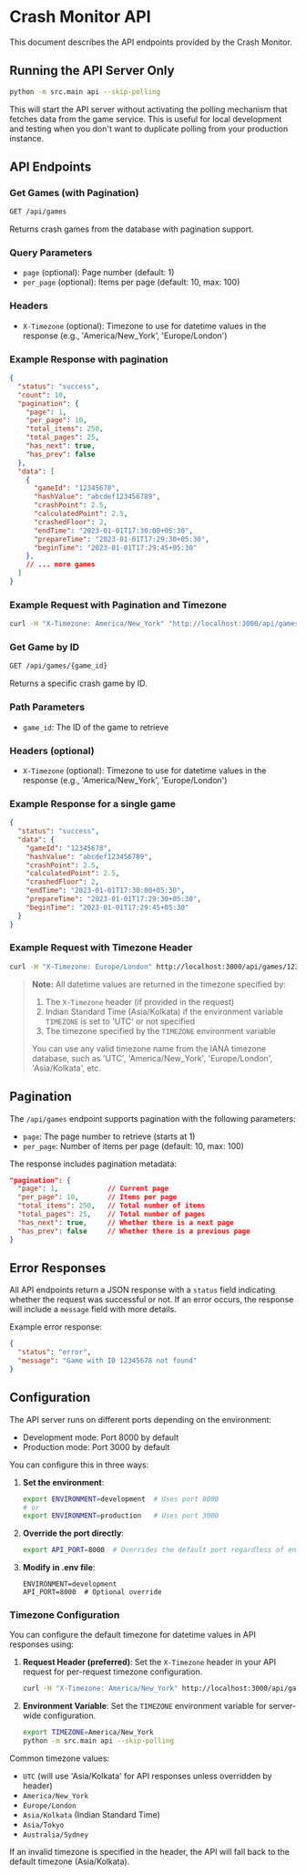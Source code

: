 # Crash Monitor API

This document describes the API endpoints provided by the Crash Monitor.

## Running the API Server Only

```bash
python -m src.main api --skip-polling
```

This will start the API server without activating the polling mechanism that fetches data from the game service. This is useful for local development and testing when you don't want to duplicate polling from your production instance.

## API Endpoints

### Get Games (with Pagination)

```bash
GET /api/games
```

Returns crash games from the database with pagination support.

### **Query Parameters**

- `page` (optional): Page number (default: 1)
- `per_page` (optional): Items per page (default: 10, max: 100)

### **Headers**

- `X-Timezone` (optional): Timezone to use for datetime values in the response (e.g., 'America/New_York', 'Europe/London')

### **Example Response** with pagination

```json
{
  "status": "success",
  "count": 10,
  "pagination": {
    "page": 1,
    "per_page": 10,
    "total_items": 250,
    "total_pages": 25,
    "has_next": true,
    "has_prev": false
  },
  "data": [
    {
      "gameId": "12345678",
      "hashValue": "abcdef123456789",
      "crashPoint": 2.5,
      "calculatedPoint": 2.5,
      "crashedFloor": 2,
      "endTime": "2023-01-01T17:30:00+05:30",
      "prepareTime": "2023-01-01T17:29:30+05:30",
      "beginTime": "2023-01-01T17:29:45+05:30"
    },
    // ... more games
  ]
}
```

### **Example Request with Pagination and Timezone**

```bash
curl -H "X-Timezone: America/New_York" "http://localhost:3000/api/games?page=2&per_page=20"
```

### Get Game by ID

```bash
GET /api/games/{game_id}
```

Returns a specific crash game by ID.

### **Path Parameters**

- `game_id`: The ID of the game to retrieve

### **Headers** (optional)

- `X-Timezone` (optional): Timezone to use for datetime values in the response (e.g., 'America/New_York', 'Europe/London')

### **Example Response** for a single game

```json
{
  "status": "success",
  "data": {
    "gameId": "12345678",
    "hashValue": "abcdef123456789",
    "crashPoint": 2.5,
    "calculatedPoint": 2.5,
    "crashedFloor": 2,
    "endTime": "2023-01-01T17:30:00+05:30",
    "prepareTime": "2023-01-01T17:29:30+05:30",
    "beginTime": "2023-01-01T17:29:45+05:30"
  }
}
```

### **Example Request with Timezone Header**

```bash
curl -H "X-Timezone: Europe/London" http://localhost:3000/api/games/12345678
```

> **Note:** All datetime values are returned in the timezone specified by:
>
> 1. The `X-Timezone` header (if provided in the request)
> 2. Indian Standard Time (Asia/Kolkata) if the environment variable `TIMEZONE` is set to 'UTC' or not specified
> 3. The timezone specified by the `TIMEZONE` environment variable
>
> You can use any valid timezone name from the IANA timezone database, such as 'UTC', 'America/New_York', 'Europe/London', 'Asia/Kolkata', etc.

## Pagination

The `/api/games` endpoint supports pagination with the following parameters:

- `page`: The page number to retrieve (starts at 1)
- `per_page`: Number of items per page (default: 10, max: 100)

The response includes pagination metadata:

```json
"pagination": {
  "page": 1,            // Current page
  "per_page": 10,       // Items per page
  "total_items": 250,   // Total number of items
  "total_pages": 25,    // Total number of pages
  "has_next": true,     // Whether there is a next page
  "has_prev": false     // Whether there is a previous page
}
```

## Error Responses

All API endpoints return a JSON response with a `status` field indicating whether the request was successful or not. If an error occurs, the response will include a `message` field with more details.

Example error response:

```json
{
  "status": "error",
  "message": "Game with ID 12345678 not found"
}
```

## Configuration

The API server runs on different ports depending on the environment:

- Development mode: Port 8000 by default
- Production mode: Port 3000 by default

You can configure this in three ways:

1. **Set the environment**:

   ```bash
   export ENVIRONMENT=development  # Uses port 8000
   # or
   export ENVIRONMENT=production   # Uses port 3000
   ```

2. **Override the port directly**:

   ```bash
   export API_PORT=8000  # Overrides the default port regardless of environment
   ```

3. **Modify in .env file**:

   ```text
   ENVIRONMENT=development
   API_PORT=8000  # Optional override
   ```

### Timezone Configuration

You can configure the default timezone for datetime values in API responses using:

1. **Request Header (preferred)**: Set the `X-Timezone` header in your API request for per-request timezone configuration.

   ```bash
   curl -H "X-Timezone: America/New_York" http://localhost:3000/api/games
   ```

2. **Environment Variable**: Set the `TIMEZONE` environment variable for server-wide configuration.

   ```bash
   export TIMEZONE=America/New_York
   python -m src.main api --skip-polling
   ```

Common timezone values:

- `UTC` (will use 'Asia/Kolkata' for API responses unless overridden by header)
- `America/New_York`
- `Europe/London`
- `Asia/Kolkata` (Indian Standard Time)
- `Asia/Tokyo`
- `Australia/Sydney`

If an invalid timezone is specified in the header, the API will fall back to the default timezone (Asia/Kolkata).
